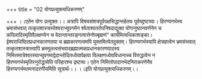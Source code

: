 +++
title = "02 योगप्रत्युक्त्यधिकरणम्"

+++
।।एतेन योगः प्रत्युक्तः।। अत्रापि विषयसंशयपूर्वपक्षसिद्धान्तहेतवः पूर्ववद्द्रष्टव्याः। हिरण्यगर्भस्य भ्रमासंभवात् तत्कृतशास्त्रस्येश्वराभ्युपगमेन श्वेताश्वतरोपनिषदाद्युक्त योगानुष्ठानवर्णनेन च कपिलादिस्मृतिवैलक्षण्येन च वेदान्तान्तरङ्गत्वात्तेनोपबृह्मणं" कार्यमित्यधिकाशङ्का। ईश्वराधिष्ठितप्रधानकारणतया च ब्रह्मकारणत्वमपि युक्तमित्येतदुक्तम्। हिरण्यगर्भस्यापि क्षेत्रज्ञत्वेन भ्रमसंभवात् तत्कृतशास्त्रास्यापि भ्रममूलत्वसंभवादब्रह्मात्मकप्रधानकारणवादस्य निमित्तमात्रेश्वरस्याभ्युपगमाद्वेदान्तोदितध्येयापेक्षया विलक्षणध्येयविधानाच्च विरुद्धत्वेन न हिरण्यगर्भस्मृतिरनुरोद्धव्येति परिहारश्च द्रष्टव्यः। एतेन निमित्तोपादानभेदनिराकरणेनैव हिरण्यगर्भमतमनादरणीयमिति सूत्रार्थः।। ।।इति योगप्रत्युक्त्यधिकरणम्।।